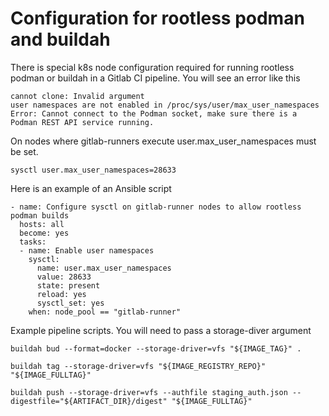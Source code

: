 # Configuration for rootless podman and buildah

There is special k8s node configuration required for running rootless podman or buildah in a Gitlab CI pipeline. You will see an error like this
```
cannot clone: Invalid argument
user namespaces are not enabled in /proc/sys/user/max_user_namespaces
Error: Cannot connect to the Podman socket, make sure there is a Podman REST API service running.
```
On nodes where gitlab-runners execute user.max_user_namespaces must be set.
```
sysctl user.max_user_namespaces=28633
```
Here is an example of an Ansible script
```
- name: Configure sysctl on gitlab-runner nodes to allow rootless podman builds
  hosts: all
  become: yes
  tasks:
  - name: Enable user namespaces
    sysctl:
      name: user.max_user_namespaces
      value: 28633
      state: present
      reload: yes
      sysctl_set: yes
    when: node_pool == "gitlab-runner"
```
Example pipeline scripts. You will need to pass a storage-diver argument
```
buildah bud --format=docker --storage-driver=vfs "${IMAGE_TAG}" .

buildah tag --storage-driver=vfs "${IMAGE_REGISTRY_REPO}" "${IMAGE_FULLTAG}"

buildah push --storage-driver=vfs --authfile staging_auth.json --digestfile="${ARTIFACT_DIR}/digest" "${IMAGE_FULLTAG}"

```

